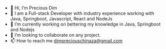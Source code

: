 - 👋 Hi, I’m Precious Dim
- 👀 I am a Full-stack Developer with industry experience working with Java, Springboot, Javascript, React and NodeJs
- 🌱 I’m currently working on bettering my knowledge in Java, Springboot and Nodejs
- 💞️ I’m looking to collaborate on any project.
- 📫 How to reach me dimpreciouschinaza@gmail.com

<!---
pressydon/pressydon is a ✨ special ✨ repository because its `README.md` (this file) appears on your GitHub profile.
You can click the Preview link to take a look at your changes.
--->
